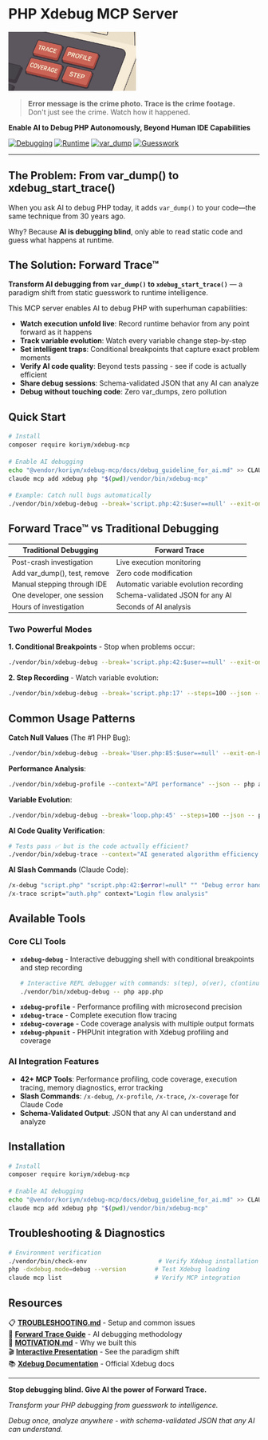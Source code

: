 # PHP Xdebug MCP Server

<img width="256" alt="xdebug-mcp" src="docs/images/logo.jpeg" />

> **Error message is the crime photo. Trace is the crime footage.**  
> Don't just see the crime. Watch how it happened.

**Enable AI to Debug PHP Autonomously, Beyond Human IDE Capabilities**

[![Debugging](https://img.shields.io/badge/AI_Native-YES-green)](https://github.com/koriym/xdebug-mcp)
[![Runtime](https://img.shields.io/badge/Runtime_Data-YES-green)](https://github.com/koriym/xdebug-mcp)
[![var_dump](https://img.shields.io/badge/var__dump()-NO-red)](https://github.com/koriym/xdebug-mcp)
[![Guesswork](https://img.shields.io/badge/Guesswork-NO-red)](https://github.com/koriym/xdebug-mcp)

---

## The Problem: From var_dump() to xdebug_start_trace()

When you ask AI to debug PHP today, it adds `var_dump()` to your code—the same technique from 30 years ago.

Why? Because **AI is debugging blind**, only able to read static code and guess what happens at runtime.

## The Solution: Forward Trace™

**Transform AI debugging from `var_dump()` to `xdebug_start_trace()`** — a paradigm shift from static guesswork to runtime intelligence.

This MCP server enables AI to debug PHP with superhuman capabilities:

- **Watch execution unfold live**: Record runtime behavior from any point forward as it happens
- **Track variable evolution**: Watch every variable change step-by-step
- **Set intelligent traps**: Conditional breakpoints that capture exact problem moments
- **Verify AI code quality**: Beyond tests passing - see if code is actually efficient
- **Share debug sessions**: Schema-validated JSON that any AI can analyze
- **Debug without touching code**: Zero var_dumps, zero pollution

## Quick Start

```bash
# Install
composer require koriym/xdebug-mcp

# Enable AI debugging
echo "@vendor/koriym/xdebug-mcp/docs/debug_guideline_for_ai.md" >> CLAUDE.md
claude mcp add xdebug php "$(pwd)/vendor/bin/xdebug-mcp"

# Example: Catch null bugs automatically
./vendor/bin/xdebug-debug --break='script.php:42:$user==null' --exit-on-break -- php script.php
```

## Forward Trace™ vs Traditional Debugging

| Traditional Debugging | Forward Trace |
|----------------------|----------------|
| Post-crash investigation | Live execution monitoring |
| Add var_dump(), test, remove | Zero code modification |
| Manual stepping through IDE | Automatic variable evolution recording |
| One developer, one session | Schema-validated JSON for any AI |
| Hours of investigation | Seconds of AI analysis |

### Two Powerful Modes

**1. Conditional Breakpoints** - Stop when problems occur:
```bash
./vendor/bin/xdebug-debug --break='script.php:42:$user==null' --exit-on-break -- php script.php
```

**2. Step Recording** - Watch variable evolution:
```bash
./vendor/bin/xdebug-debug --break='script.php:17' --steps=100 --json -- php script.php
```

## Common Usage Patterns

**Catch Null Values** (The #1 PHP Bug):
```bash
./vendor/bin/xdebug-debug --break='User.php:85:$user==null' --exit-on-break -- php app.php
```

**Performance Analysis**:
```bash
./vendor/bin/xdebug-profile --context="API performance" --json -- php api.php
```

**Variable Evolution**:
```bash
./vendor/bin/xdebug-debug --break='loop.php:45' --steps=100 --json -- php app.php
```

**AI Code Quality Verification**:
```bash
# Tests pass ✅ but is the code actually efficient?
./vendor/bin/xdebug-trace --context="AI generated algorithm efficiency check" ai_code.php
```

**AI Slash Commands** (Claude Code):
```bash
/x-debug "script.php" "script.php:42:$error!=null" "" "Debug error handling"
/x-trace script="auth.php" context="Login flow analysis"
```


## Available Tools

### Core CLI Tools
- **`xdebug-debug`** - Interactive debugging shell with conditional breakpoints and step recording
  ```bash
  # Interactive REPL debugger with commands: s(tep), o(ver), c(ontinue), p <var>, claude, q(uit)
  ./vendor/bin/xdebug-debug -- php app.php
  ```
- **`xdebug-profile`** - Performance profiling with microsecond precision
- **`xdebug-trace`** - Complete execution flow tracing
- **`xdebug-coverage`** - Code coverage analysis with multiple output formats
- **`xdebug-phpunit`** - PHPUnit integration with Xdebug profiling and coverage

### AI Integration Features
- **42+ MCP Tools**: Performance profiling, code coverage, execution tracing, memory diagnostics, error tracking
- **Slash Commands**: `/x-debug`, `/x-profile`, `/x-trace`, `/x-coverage` for Claude Code
- **Schema-Validated Output**: JSON that any AI can understand and analyze

## Installation

```bash
# Install
composer require koriym/xdebug-mcp

# Enable AI debugging
echo "@vendor/koriym/xdebug-mcp/docs/debug_guideline_for_ai.md" >> CLAUDE.md
claude mcp add xdebug php "$(pwd)/vendor/bin/xdebug-mcp"
```

## Troubleshooting & Diagnostics

```bash
# Environment verification
./vendor/bin/check-env                    # Verify Xdebug installation
php -dxdebug.mode=debug --version        # Test Xdebug loading
claude mcp list                          # Verify MCP integration
```

## Resources

📋 **[TROUBLESHOOTING.md](https://koriym.github.io/xdebug-mcp/TROUBLESHOOTING)** - Setup and common issues  
🎯 **[Forward Trace Guide](https://koriym.github.io/debug_guideline_for_human)** - AI debugging methodology  
📖 **[MOTIVATION.md](MOTIVATION.md)** - Why we built this  
🎬 **[Interactive Presentation](https://koriym.github.io/xdebug-mcp/slide/)** - See the paradigm shift  
📚 **[Xdebug Documentation](https://xdebug.org/docs/)** - Official Xdebug docs  

---

**Stop debugging blind. Give AI the power of Forward Trace.**

*Transform your PHP debugging from guesswork to intelligence.*

*Debug once, analyze anywhere - with schema-validated JSON that any AI can understand.*
